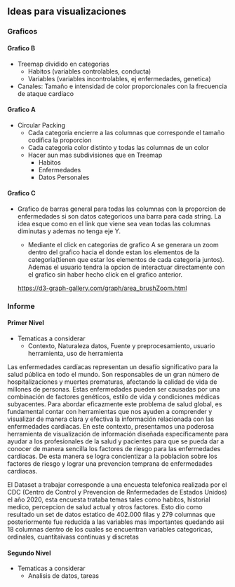  ## Ideas para visualizaciones
### Graficos
#### Grafico B
* Treemap dividido en categorias
    * Habitos (variables controlables, conducta)
    * Variables (variables incontrolables, ej enfermedades, genetica)
* Canales: Tamaño e intensidad de color  proporcionales con  la frecuencia de ataque cardiaco
#### Grafico A
* Circular Packing
    * Cada categoria encierre a las columnas que corresponde el tamaño codifica la proporcion
    * Cada categoria color distinto y todas las columnas  de un color
    * Hacer aun mas subdivisiones que en Treemap
        * Habitos
        * Enfermedades
        * Datos Personales
        
#### Grafico C
* Grafico de barras general para todas las columnas con la proporcion de enfermedades si son datos categoricos una barra para cada string. La idea esque  como en el link que viene sea vean todas las columnas diminutas y  ademas no tenga eje Y.
    * Mediante el click en categorias de grafico A se generara un zoom dentro del grafico hacia el donde estan los elementos de la categoria(tienen que estar los elementos de cada categoria juntos).
    Ademas el usuario tendra la opcion de interactuar directamente con el grafico sin haber hecho click en el grafico anterior.

    https://d3-graph-gallery.com/graph/area_brushZoom.html

### Informe
#### Primer Nivel
* Tematicas a considerar
    * Contexto, Naturaleza datos, Fuente y preprocesamiento, usuario herramienta, uso de herramienta

Las enfermedades cardíacas representan un desafío significativo para la salud pública en todo el mundo. Son responsables de un gran número de hospitalizaciones y muertes prematuras, afectando la calidad de vida de millones de personas. Estas enfermedades pueden ser causadas por una combinación de factores genéticos, estilo de vida y condiciones médicas subyacentes. Para abordar eficazmente este problema de salud global, es fundamental contar con herramientas que nos ayuden a comprender y visualizar de manera clara y efectiva la información relacionada con las enfermedades cardíacas.
En este contexto, presentamos una poderosa herramienta de visualización de información diseñada específicamente para ayudar a los profesionales de la salud y pacientes para que se pueda dar a conocer de manera sencilla los factores de riesgo para las enfermedades cardiacas.
De esta manera se logra concientizar a la poblacion sobre los factores de riesgo y lograr una prevencion temprana de enfermedades cardiacas.

El Dataset a trabajar corresponde a una encuesta telefonica  realizada  por el CDC (Centro de Control y Prevencion de Rnfermedades de Estados Unidos) el año 2020, esta encuesta trataba temas tales como habitos, historial medico, percepcion de salud actual y otros factores. 
Esto dio como resultado un set de datos estatico de  402.000 filas y 279 columnas que posteriormente fue reducida a las variables mas importantes quedando asi 18 columnas dentro de los cuales se encuentran variables categoricas, ordinales, cuantitaivass continuas y discretas
#### Segundo Nivel
* Tematicas a considerar
    * Analisis de datos, tareas

    